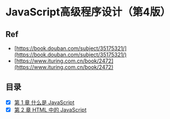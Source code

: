 # JavaScript高级程序设计（第4版）

## Ref

* [https://book.douban.com/subject/35175321/](https://book.douban.com/subject/35175321/)
* [https://www.ituring.com.cn/book/2472](https://www.ituring.com.cn/book/2472)


## 目录 


* [x] [第 1 章 什么是 JavaScript](./ch01)
* [x] [第 2 章 HTML 中的 JavaScript](./ch02)
